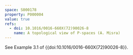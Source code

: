 ```yaml
---
space: S000178
property: P000004
value: true
refs:
  - doi: 10.1016/0016-660X(72)90026-8
    name: A topological view of P-spaces (A. Misra)
---
```


See Example 3.1 of {{doi:10.1016/0016-660X(72)90026-8}}.
